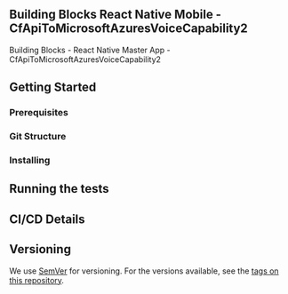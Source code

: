 ## Building Blocks React Native Mobile -  CfApiToMicrosoftAzuresVoiceCapability2

Building Blocks - React Native Master App - CfApiToMicrosoftAzuresVoiceCapability2

## Getting Started

### Prerequisites

### Git Structure

### Installing

## Running the tests

## CI/CD Details

## Versioning

We use [SemVer](http://semver.org/) for versioning. For the versions available, see the [tags on this repository](https://github.com/your/project/tags).
